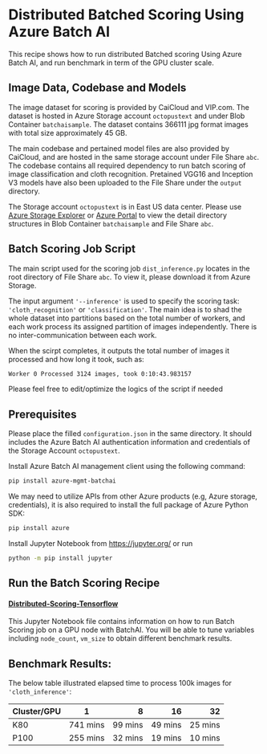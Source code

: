 Distributed Batched Scoring Using Azure Batch AI
========================

This recipe shows how to run distributed Batched scoring Using Azure Batch AI, and run benchmark in term of the GPU cluster scale. 

## Image Data, Codebase and Models

The image dataset for scoring is provided by CaiCloud and VIP.com. The dataset is hosted in Azure Storage account `octopustext` and under Blob Container `batchaisample`. The dataset contains 366111 jpg format images with total size approximately 45 GB. 

The main codebase and pertained model files are also provided by CaiCloud, and are hosted in the same storage account under File Share `abc`. The codebase contains all required dependency to run batch scoring of image classification and cloth recognition. Pretained VGG16 and Inception V3 models have also been uploaded to the File Share under the `output` directory.   

The Storage account `octopustext` is in East US data center. Please use [Azure Storage Explorer](https://azure.microsoft.com/en-us/features/storage-explorer/) or [Azure Portal](https://portal.azure.com/) to view the detail directory structures in Blob Container `batchaisample` and File Share `abc`.

## Batch Scoring Job Script

The main script used for the scoring job `dist_inference.py` locates in the root directory of File Share `abc`. To view it, please download it from Azure Storage. 

The input argument `'--inference'` is used to specify the scoring task: `'cloth_recognition'` or `'classification'`. The main idea is to shad the whole dataset into partitions based on the total number of workers, and each work process its assigned partition of images independently. There is no inter-communication between each work. 

When the scirpt completes, it outputs the total number of images it processed and how long it took, such as:

 ```sh
 Worker 0 Processed 3124 images, took 0:10:43.983157
 ```

Please feel free to edit/optimize the logics of the script if needed

## Prerequisites

Please place the filled `configuration.json` in the same directory. It should includes the Azure Batch AI authentication information and credentials of the Storage Account `octopustext`.

Install Azure Batch AI management client using the following command:
 
 ```sh
 pip install azure-mgmt-batchai
 ```

We may need to utilize APIs from other Azure products (e.g, Azure storage, credentials), it is also required to install the full package of Azure Python SDK:

 ```sh
 pip install azure
 ```

Install Jupyter Notebook from https://jupyter.org/ or run

```sh
python -m pip install jupyter
```

## Run the Batch Scoring Recipe

#### [Distributed-Scoring-Tensorflow](./Distributed-Scoring-Tensorflow.ipynb)

This Jupyter Notebook file contains information on how to run Batch Scoring job on a GPU node with BatchAI. You will be able to tune variables including `node_count`, `vm_size` to obtain different benchmark results.

## Benchmark Results:

The below table illustrated elapsed time to process 100k images for `'cloth_inference'`:

| Cluster/GPU     |       1       |      8     |      16    |     32     |
| --------------- |:-------------:| ----------:| ----------:| ----------:|
| K80             |  741 mins     |   99 mins  |   49 mins  |  25 mins   |
| P100            |  255 mins     |   32 mins  |   19 mins  |  10 mins   |

